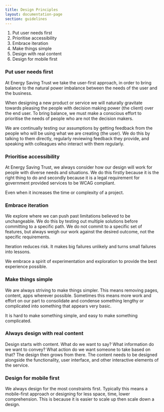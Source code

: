 ```yaml
---
title: Design Principles
layout: documentation-page
section: guidelines
---
```


1. Put user needs first
2. Prioritise accessibility
3. Embrace iteration
4. Make things simple
5. Design with real content
6. Design for mobile first

### Put user needs first 

At Energy Saving Trust we take the user-first approach, in order to bring balance to the natural power imbalance between the needs of the user and the business.  

When designing a new product or service we will naturally gravitate towards pleasing the people with decision making power (the client) over the end user. To bring balance, we must make a conscious effort to prioritise the needs of people who are not the decision makers.  

We are continually testing our assumptions by getting feedback from the people who will be using what we are creating (the user). We do this by talking to them directly, regularly reviewing feedback they provide, and speaking with colleagues who interact with them regularly.  

### Prioritise accessibility

At Energy Saving Trust, we always consider how our design will work for people with diverse needs and situations. We do this firstly because it is the right thing to do and secondly because it is a legal requirement for government provided services to be WCAG compliant. 

Even when it increases the time or complexity of a project. 

### Embrace iteration 

We explore where we can push past limitations believed to be unchangeable. We do this by testing out multiple solutions before committing to a specific path. We do not commit to a specific set of features, but always weigh our work against the desired outcome, not the specific requirements.   

Iteration reduces risk. It makes big failures unlikely and turns small failures into lessons.

We embrace a spirit of experimentation and exploration to provide the best experience possible.  

### Make things simple 

We are always striving to make things simpler. This means removing pages, content, apps wherever possible. Sometimes this means more work and effort on our part to consolidate and condense something lengthy or complicated into something that appears very basic. 

It is hard to make something simple, and easy to make something complicated.  

### Always design with real content 

Design starts with content. What do we want to say? What information do we want to convey? What action do we want someone to take based on that? The design then grows from there. The content needs to be designed alongside the functionality, user interface, and other interactive elements of the service.  

### Design for mobile first

We always design for the most constraints first. Typically this means a mobile-first approach or designing for less space, time, lower comprehension. This is because it is easier to scale up then scale down a design.   
